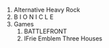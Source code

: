 1. Alternative Heavy Rock
2. B I O N I C L E
3. Games
   1. BATTLEFRONT
   2. IFrie Emblem Three Houses

